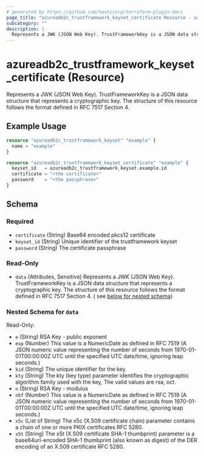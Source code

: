```yaml
---
# generated by https://github.com/hashicorp/terraform-plugin-docs
page_title: "azureadb2c_trustframework_keyset_certificate Resource - azureadb2c"
subcategory: ""
description: |-
  Represents a JWK (JSON Web Key). TrustFrameworkKey is a JSON data structure that represents a cryptographic key. The structure of this resource follows the format defined in RFC 7517 Section 4.
---
```


# azureadb2c_trustframework_keyset_certificate (Resource)

Represents a JWK (JSON Web Key). TrustFrameworkKey is a JSON data structure that represents a cryptographic key. The
structure of this resource follows the format defined in RFC 7517 Section 4.

## Example Usage

```terraform
resource "azureadb2c_trustframework_keyset" "example" {
  name = "example"
}

resource "azureadb2c_trustframework_keyset_certificate" "example" {
  keyset_id   = azureadb2c_trustframework_keyset.example.id
  certificate = "<the certificate>"
  password    = "<the passphrase>"
}
```

<!-- schema generated by tfplugindocs -->

## Schema

### Required

- `certificate` (String) Base64 encoded pkcs12 certificate
- `keyset_id` (String) Unique identifier of the trustframework keyset
- `password` (String) The certificate passphrase

### Read-Only

- `data` (Attributes, Sensitive) Represents a JWK (JSON Web Key). TrustFrameworkKey is a JSON data structure that
  represents a cryptographic key. The structure of this resource follows the format defined in RFC 7517 Section 4. (
  see [below for nested schema](#nestedatt--data))

<a id="nestedatt--data"></a>

### Nested Schema for `data`

Read-Only:

- `e` (String) RSA Key - public exponent
- `exp` (Number) This value is a NumericDate as defined in RFC 7519 (A JSON numeric value representing the number of
  seconds from 1970-01-01T00:00:00Z UTC until the specified UTC date/time, ignoring leap seconds.)
- `kid` (String) The unique identifier for the key.
- `kty` (String) The kty (key type) parameter identifies the cryptographic algorithm family used with the key, The valid
  values are rsa, oct.
- `n` (String) RSA Key - modulus
- `nbf` (Number) This value is a NumericDate as defined in RFC 7519 (A JSON numeric value representing the number of
  seconds from 1970-01-01T00:00:00Z UTC until the specified UTC date/time, ignoring leap seconds.)
- `x5c` (List of String) The x5c (X.509 certificate chain) parameter contains a chain of one or more PKIX certificates
  RFC 5280.
- `x5t` (String) The x5t (X.509 certificate SHA-1 thumbprint) parameter is a base64url-encoded SHA-1 thumbprint (also
  known as digest) of the DER encoding of an X.509 certificate RFC 5280.
